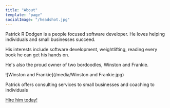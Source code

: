 ```yaml
---
title: "About"
template: "page"
socialImage: "/headshot.jpg"
---
```


Patrick R Dodgen is a people focused software developer.
He loves helping individuals and small businesses succeed.

His interests include software development, weightlifting, reading every book he can get his hands on.

He's also the proud owner of two bordoodles, Winston and Frankie.

![Winston and Frankie](/media/Winston and Frankie.jpg)

Patrick offers consulting services to small businesses and coaching to individuals

[Hire him today!](/pages/contract)